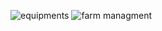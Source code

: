 ![equipments](https://github.com/user-attachments/assets/7d64745b-9912-4a12-8044-923d064fb0a9)
![farm managment](https://github.com/user-attachments/assets/6edcda0a-cdcc-4b38-b4f9-03fb93de67fc)
